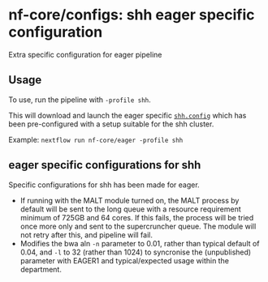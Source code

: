 # nf-core/configs: shh eager specific configuration

Extra specific configuration for eager pipeline

## Usage

To use, run the pipeline with `-profile shh`.

This will download and launch the eager specific [`shh.config`](../../../conf/pipeline/eager/shh.config) which has been pre-configured with a setup suitable for the shh cluster.

Example: `nextflow run nf-core/eager -profile shh`

## eager specific configurations for shh

Specific configurations for shh has been made for eager.

* If running with the MALT module turned on, the MALT process by default will be sent  to the long queue with a resource requirement minimum of 725GB and 64 cores. If this fails, the process will be tried once more only and sent to the supercruncher queue. The module will not retry after this, and pipeline will fail.
* Modifies the bwa aln `-n` parameter to 0.01, rather than typical default of 0.04, and `-l` to 32 (rather than 1024) to syncronise the (unpublished) parameter with EAGER1 and typical/expected usage within the department.
